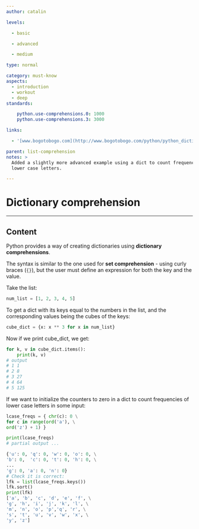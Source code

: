 ```yaml
---
author: catalin

levels:

  - basic

  - advanced

  - medium

type: normal

category: must-know
aspects:
  - introduction
  - workout
  - deep
standards:

    python.use-comprehensions.0: 1000
    python.use-comprehensions.3: 3000

links:

  - '[www.bogotobogo.com](http://www.bogotobogo.com/python/python_dictionary_comprehension_with_zip_from_list.php){website}'

parent: list-comprehension
notes: >
  Added a slightly more advanced example using a dict to count frequencies of
  lower case letters.

---
```


# Dictionary comprehension

---
## Content

Python provides a way of creating dictionaries using **dictionary comprehensions**.

The syntax is similar to the one used for **set comprehension** - using curly braces (`{}`), but the user must define an expression for both the key and the value.


Take the list:
```python
num_list = [1, 2, 3, 4, 5]
```
To get a dict with its keys equal to the numbers in the list, and the corresponding values being the cubes of the keys:
```python
cube_dict = {x: x ** 3 for x in num_list}

```

Now if we print cube_dict, we get:
```python
for k, v in cube_dict.items():
    print(k, v)
# output
# 1 1
# 2 8
# 3 27
# 4 64
# 5 125
```

If we want to initialize the counters to zero in a dict to count frequencies of lower case letters in some input:


```python
lcase_freqs = { chr(c): 0 \
for c in range(ord('a'), \
ord('z') + 1) }

print(lcase_freqs)
# partial output ...

{'u': 0, 'q': 0, 'w': 0, 'o': 0, \
'b': 0,  'c': 0, 't': 0, 'h': 0, \
...
'g': 0, 'a': 0, 'n': 0}
# Check it is correct:
lfk = list(lcase_freqs.keys())
lfk.sort()
print(lfk)
['a', 'b', 'c', 'd', 'e', 'f', \
'g', 'h', 'i', 'j', 'k', 'l', \
'm', 'n', 'o', 'p','q', 'r', \
's', 't', 'u', 'v', 'w', 'x', \
'y', 'z']

```
